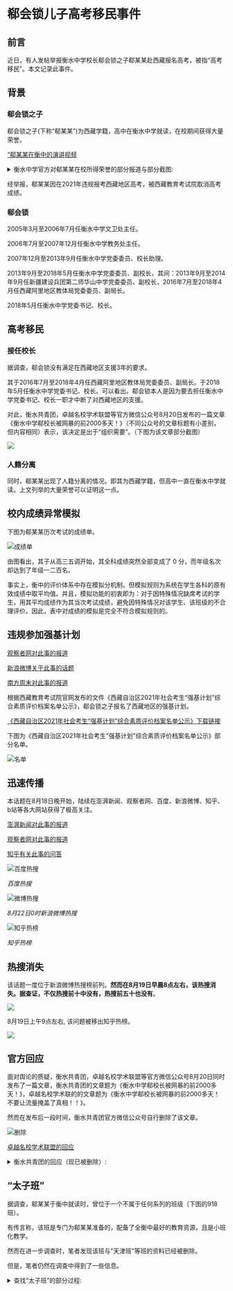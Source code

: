 # 郗会锁儿子高考移民事件

## 前言

近日，有人发帖举报衡水中学校长郗会锁之子郗某某赴西藏报名高考，被指“高考移民”。本文记录此事件。

## 背景

### 郗会锁之子

郗会锁之子(下称“郗某某”)为西藏学籍，高中在衡水中学就读，在校期间获得大量荣誉。

[“郗某某在衡中的演讲视频](https://www.bilibili.com/video/av843877334/)
<details>

<summary>衡水中学官方对郗某某在校所得荣誉的部分报道与部分截图:</summary>

[衡水中学 | 2018年度人物](https://mp.weixin.qq.com/s/pOz9yWpj5QuMl8n9UVUCGQ)

[厉害了，衡中的“小文学家”们！](https://mp.weixin.qq.com/s/bSPIaT63lVUrdWiOiCA0Jw)

[牛！今年暑期，衡中学子斩获380余项省级以上荣誉奖励……（社团篇）](https://mp.weixin.qq.com/s/3j4Yrn9TZNPTJiLoaO6Jdg)

[衡水中学 | 爱国，需要仪式感](https://mp.weixin.qq.com/s/V9rZ0Mspy1snNpxUTjEhgg)

[衡水中学举行十佳班长竞选暨践行六知六爱六荣教育动员大会](https://mp.weixin.qq.com/s/52LkCrVsxLPEDDykSVfRSA)

![报道1](https://hzsb-1301539318.file.myqcloud.com/docs/event/xihuisuo/a014e46e4fa41f9ad48f53861f6b6023.jpg)
![报道2](https://hzsb-1301539318.file.myqcloud.com/docs/event/xihuisuo/3cd5766311bb49b9d2493bcfd0ff3717.png)
![报道3](https://hzsb-1301539318.file.myqcloud.com/docs/event/xihuisuo/26499c55cbaddd8f98af4a92f1244851.png)
![报道4](https://hzsb-1301539318.file.myqcloud.com/docs/event/xihuisuo/b44893c6e2a4d7c3b7470cbfd8eba167.png)
![报道5](https://hzsb-1301539318.file.myqcloud.com/docs/event/xihuisuo/112073bdf48a3fb3980035743ef4c2ae.png)
![报道6](https://hzsb-1301539318.file.myqcloud.com/docs/event/xihuisuo/932889c1c87fd5a2dda72d710f1d3307.png)

</details>

经举报，郗某某因在2021年违规报考西藏地区高考，被西藏教育考试院取消高考成绩。

### 郗会锁

2005年3月至2006年7月任衡水中学文卫处主任。

2006年7月至2007年12月任衡水中学教务处主任。

2007年12月至2013年9月任衡水中学党委委员、校长助理。

2013年9月至2018年5月任衡水中学党委委员、副校长，其间：2013年9月至2014年9月任新疆建设兵团第二师华山中学党委委员、副校长，2016年7月至2018年4月任西藏阿里地区教体局党委委员、副局长。

2018年5月任衡水中学党委书记、校长。

## 高考移民

### 接任校长

据调查，郗会锁没有满足在西藏地区支援3年的要求。

其于2016年7月至2018年4月任西藏阿里地区教体局党委委员、副局长。于2018年5月任衡水中学党委书记、校长。可以看出。郗会锁本人是因为要去担任衡水中学党委书记、校长一职才中断了对西藏地区的支援。

对此，衡水共青团，卓越名校学术联盟等官方微信公众号8月20日发布的一篇文章《衡水中学郗校长被网暴的前2000多天！》（不同公众号的文章标题有小差别，但内容相同）表示，该决定是出于“组织需要”。（下图为该文章部分截图）

![](https://hzsb-1301539318.file.myqcloud.com/docs/event/xihuisuo/e48432cc484c0ac20340d8bf4b8ba904.png)

### 人籍分离

同时，郗某某出现了人籍分离的情况。即其为西藏学籍，但高中一直在衡水中学就读。上文列举的大量荣誉可以证明这一点。

## 校内成绩异常模拟

下图为郗某某历次考试的成绩单。

![成绩单](https://hzsb-1301539318.file.myqcloud.com/docs/event/xihuisuo/e1792b8149d819c920c8063140d4191a.png)

由图看出，其子从高三五调开始，其全科成绩突然全部变成了 0 分，而年级名次却达到了年级一二百名。

事实上，衡中的评价体系中存在模拟分机制。但模拟规则为系统在学生各科的原有效成绩中取平均值。并且，模拟功能的初衷即为：对于因特殊情况缺席考试的学生，用其平均成绩作为其当次考试成绩，避免因特殊情况对该学生、该班级的不合理评价。因此，表中对成绩的模拟是完全不符合模拟规则的。

## 违规参加强基计划

[观察者网对此事的报道](https://weibo.com/1887344341/KulJNf3wz?type=comment#_rnd1629774369838)

[新浪微博关于此事的话题](https://s.weibo.com/weibo?q=%23%E8%A1%A1%E6%B0%B4%E4%B8%AD%E5%AD%A6%E6%A0%A1%E9%95%BF%E4%B9%8B%E5%AD%90%E5%8F%82%E4%B8%8E%E5%BC%BA%E5%9F%BA%E8%AE%A1%E5%88%92%23&from=default)

[南方周末对此事的报道](http://www.infzm.com/contents/212124)

根据西藏教育考试院官网发布的文件《西藏自治区2021年社会考生“强基计划”综合素质评价档案名单公示》，郗会锁之子报名了西藏地区的强基计划。

[《西藏自治区2021年社会考生“强基计划”综合素质评价档案名单公示》下载链接](http://zsks.edu.xizang.gov.cn/71/74/3253.html)

下图为《西藏自治区2021年社会考生“强基计划”综合素质评价档案名单公示》部分名单。

![名单](https://hzsb-1301539318.file.myqcloud.com/docs/event/xihuisuo/d12a7eac0b33b99d0a49b911311b46be.png)

## 迅速传播

本话题在8月18日晚开始，陆续在澎湃新闻、观察者网、百度、新浪微博、知乎、b站等各大网站获得了极高关注。

[澎湃新闻对此事的报道](https://www.thepaper.cn/newsDetail_forward_14116222)

[观察者网对此事的报道](https://weibo.com/1887344341/Ku3NYz8Gb?type=repost)

[知乎有关此事的问答](https://www.zhihu.com/question/480751828)

![百度热搜](https://hzsb-1301539318.file.myqcloud.com/docs/event/xihuisuo/c11463c14288131f2b7d012997b4079a.jpg)

*百度热搜*

![微博热搜](https://hzsb-1301539318.file.myqcloud.com/docs/event/xihuisuo/f41726d64aa666bac3866a3b88c7d69e.jpg)

*8月22日0时新浪微博热搜*

![知乎热榜](https://hzsb-1301539318.file.myqcloud.com/docs/event/xihuisuo/53f5b6ec267d011364ddc043266364e1.jpg)

*知乎热榜*

## 热搜消失

该话题一度位于新浪微博热搜榜前列。**然而在8月19日早晨8点左右，该热搜消失。据查证，不仅热搜前十中没有，热搜前五十也没有**。

![](https://hzsb-1301539318.file.myqcloud.com/docs/event/xihuisuo/be37468c71f07d4da1cc651fd14ae96e.jpg)

8月19日上午9点左右, 该问题被移出知乎热榜。

![](https://hzsb-1301539318.file.myqcloud.com/docs/event/xihuisuo/863ea74ad390732579e8996b2c242ef7.jpg)

## 官方回应

面对舆论的质疑，衡水共青团，卓越名校学术联盟等官方微信公众号8月20日同时发布了一篇文章，衡水共青团的文章题为《衡水中学郗校长被网暴的前2000多天！》，卓越名校学术联的的文章题为《衡水中学郗校长被网暴的前2000多天！不要让流量掩盖了真相！！》。

然而在发布后一段时间，衡水共青团官方微信公众号自行删除了该文章。

![删除](https://hzsb-1301539318.file.myqcloud.com/docs/event/xihuisuo/1625ea48f4b3bd50ec2b3bcf56cb2322.jpg)

[卓越名校学术联盟的回应](https://mp.weixin.qq.com/s/dCjAEOjqRZGeyO3eH7JxKA)

<details>

<summary>衡水共青团的回应（现已被删除）:</summary>

![](https://hzsb-1301539318.file.myqcloud.com/docs/event/xihuisuo/651065c4ae0e9615fbd53bf786e19d94.png)

</details>

## “太子班”

据调查，郗某某于衡中就读时，曾位于一个不属于任何系列的班级（下图的918班）。

有传言称，该班是专门为郗某某准备的，配备了全衡中最好的教育资源，且是小班化教学。

然而在进一步调查时，笔者发现该班与"天津班"等班的资料已经被删除。

但是，笔者仍然在调查中得到了一些信息。

<details>

<summary>查找“太子班”的部分过程:</summary>

首先，通过“学生照片显示”功能，发现最多只能查询到915班的信息（见下图）。

![](https://hzsb-1301539318.file.myqcloud.com/docs/event/xihuisuo/9632de452f90386d90fbb475695f2c60.png)

同时，在使用“学生信息查询”功能查询时，也是这个情况（见下图，最多只能查询到915班）。

![](https://hzsb-1301539318.file.myqcloud.com/docs/event/xihuisuo/64200090c62899da4c64ec79556c6a6b.jpg)

![](https://hzsb-1301539318.file.myqcloud.com/docs/event/xihuisuo/c4f058e52fc4e22e5c3474f1390af80a.png)

无法查询到**整个918班**（见下图）。

![](https://hzsb-1301539318.file.myqcloud.com/docs/event/xihuisuo/522dd43acf4ffcbfe917b436b019c431.png)

然而，在使用学号遍历**每个学生**的时候，却可以查询到918班的学生（见下图）。

![](https://hzsb-1301539318.file.myqcloud.com/docs/event/xihuisuo/a5d830f25208d9a171c0c6abe53db129.jpg)

将918班学生整理如下（见下图）：

![](https://hzsb-1301539318.file.myqcloud.com/docs/event/xihuisuo/83cf492d7d14d3e7153ac4ff24e3946d.png)

可以发现该班级只有23人，与衡中正常班级容量相差极大。

同时，笔者又发现，原先查询首页上的“天津班”选项也被删除（见下图）。

![](https://hzsb-1301539318.file.myqcloud.com/docs/event/xihuisuo/9d8597ba845527aa964c211367cc6bad.png)

</details>